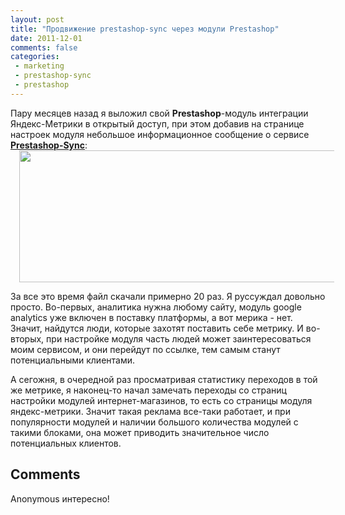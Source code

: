 ```yaml
---
layout: post
title: "Продвижение prestashop-sync через модули Prestashop"
date: 2011-12-01
comments: false
categories:
 - marketing
 - prestashop-sync
 - prestashop
---
```



Пару месяцев назад я выложил свой **Prestashop**-модуль интеграции Яндекс-Метрики в открытый  доступ, при этом добавив на странице настроек модуля небольшое информационное сообщение о сервисе **<a href="http://prestashop-sync.com/">Prestashop-Sync</a>**:
<a href="http://4.bp.blogspot.com/-hE0bophm6q0/TtlZ9gHo5LI/AAAAAAAADFs/kOxsgoKahck/s1600/metrika_adv.png" imageanchor="1" style="margin-left: 1em; margin-right: 1em;"><img border="0" height="211" src="http://4.bp.blogspot.com/-hE0bophm6q0/TtlZ9gHo5LI/AAAAAAAADFs/kOxsgoKahck/s640/metrika_adv.png" width="640" /></a>

За все это время файл скачали примерно 20 раз.
Я руссуждал довольно просто. Во-первых, аналитика нужна любому сайту, модуль google analytics уже включен в поставку платформы, а вот мерика - нет. Значит, найдутся люди, которые захотят поставить себе метрику.
И во-вторых, при настройке модуля часть людей может заинтересоваться моим сервисом, и они перейдут по ссылке, тем самым станут потенциальными клиентами.

А сегожня, в очередной раз просматривая статистику переходов в той же метрике, я наконец-то начал замечать переходы со страниц настройки модулей интернет-магазинов, то есть со страницы модуля яндекс-метрики.
Значит такая реклама все-таки работает, и при популярности модулей и наличии большого количества модулей с такими блоками, она может приводить значительное число потенциальных клиентов.

<h2>Comments</h2>


Anonymous
интересно!
